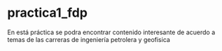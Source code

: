 # practica1_fdp
En está práctica se podra encontrar contenido interesante de acuerdo a temas de las carreras de ingeniería petrolera y geofisica 
